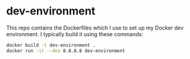 # dev-environment
This repo contains the Dockerfiles which I use to set up my Docker dev environment. I typically build it using these commands:
```bash
docker build -t dev-environment .
docker run -it --dns 8.8.8.8 dev-environment
```